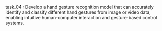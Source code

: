  task_04 : Develop a hand gesture recognition model that can accurately identify and classify different hand gestures from image or video data, enabling intuitive human-computer interaction and gesture-based control systems.
